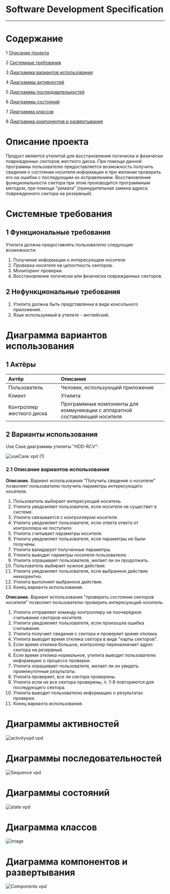 ﻿# Software Development Specification
---

# Содержание
1 [Описание проекта](#описание-проекта)

2 [Системные требования](#системные-требования)

3 [Диаграмма вариантов использования](#диаграмма-вариантов-использования)  

4 [Диаграммы активностей](#диаграммы-активностей)  

5 [Диаграммы последовательностей](#диаграммы-последовательностей)

6 [Диаграммы состояний](#диаграммы-состояний)  

7 [Диаграмма классов](#диаграмма-классов)  

8 [Диаграмма компонентов и развертывания](#диаграмма-компонентов-и-развертывания)

# Описание проекта

Продукт является утилитой для восстановления логически и физически поврежденных секторов жесткого диска. При помощи данной программы пользователю предоставляется возможность получить сведения о состоянии носителя информации и при желании проверить его на ошибки с последующим их исправлением. Восстановление функциональности сектора при этом производится программным методом, при помощи "ремапа" (принудительная замена адреса поврежденного сектора на резервный).

# Системные требования

## 1 Функциональные требования
Утилита должна предоставлять пользователю следующие возможности:
1. Получение информации о интересующем носителе
2. Проверка носителя на целостность секторов.
3. Мониторинг проверки.
4. Восстановление логически или физически поврежденных секторов.

## 2 Нефункциональные требования
1. Утилита должна быть представленна в виде консольного приложения.
2. Язык используемый в утилите - английский.

# Диаграмма вариантов использования

## 1 Актёры

| Актёр                     | Описание                                                                                         |
| :------------------------ | :----------------------------------------------------------------------------------------------- |
| Пользователь              | Человек, использующий приложение                                                                 |
| Клиент                    | Утилита                                                                                          |
| Контроллер жесткого диска | Программные компоненты для коммуникации с аппаратной составляющей носителя                       |


## 2 Варианты использования

Use Case диаграммы утилиты "HDD-RCV":

![useCase vpd (1)](https://github.com/mathews3s/HDD-RCV/blob/main/Документация/UseCases/UseCases.png)

### 2.1 Описание вариантов использования 

**Описание.** 
Вариант использования "Получить сведения о носителе" позволяет пользователю получить параметры интересующего носителя.

1. Пользователь выбирает интересующий носитель.
2. Утилита уведомляет пользователя, если носителя не существет в системе.
3. Утилита связывается с контроллером носителя.
4. Утилита уведомляет пользователя, если ответа ответа от контроллера не поступило
5. Утилита считывает параметры носителя.
6. Утилита уведомляет пользователя, если параметры не были получены.
7. Утилита валидирует полученные параметры.
8. Утилита выводит парметры носителя пользователю .
9. Утилита опрашивает пользователя, желает ли он продолжить.
10. Пользователь выбирает нужное действие.
11. Утилита уведомляет пользователя, если выбранное действие неккоректно.
12. Утилита выполняет выбранное действие.
13. Конец варианта использования.

**Описание.** 
Вариант использования "проверить состояние секторов носителя" позволяет пользователю проверить интересующий носитель.

1. Утилита отправляет команду контроллеру на поочерёдное считывание секторов носителя.
2. Утилита уведомляет пользователя, если произошла ошибка считывания.
3. Утилита получает сведения с сектора и проверяет время отклика.
4. Утилита выводит время отклика сектора в виде "карты секторов". 
5. Если время отклика большое, контроллер переназначает адрес сектора на резервный.
6. Если время отклика нормальное, утилита выводит пользователю информацию о процессе проверки.
7. Утилита опрашивает пользователя, желает ли он увидеть промежуточные результаты.
8. Утилита проверяет, все ли сектора проверены.
9. Утилита если не все сектора проверены, п. 1-8 повторяются для последующего сектора.
10. Утилита выводит пользователю информацию о результатах проверки.
11. Конец варианта использования.

# Диаграммы активностей

![activityvpd vpd](https://github.com/mathews3s/HDD-RCV/blob/main/Документация/ActivityDiagram/ActivityDiagram.png)

# Диаграммы последовательностей

![Sequence vpd](https://github.com/mathews3s/HDD-RCV/blob/main/Документация/SequenceDiagram/SequenceDiagram.png)

# Диаграммы состояний

![state vpd](https://github.com/mathews3s/HDD-RCV/blob/main/Документация/StateDiagram/StateDiagram.png)

# Диаграмма классов

![image](https://github.com/mathews3s/HDD-RCV/blob/main/Документация/ClassDiagram/ClassDiagram.png)

# Диаграмма компонентов и развертывания

![Components vpd](https://github.com/mathews3s/HDD-RCV/blob/main/Документация/DeploymentDiagram/DeploymentDiagram.png)
